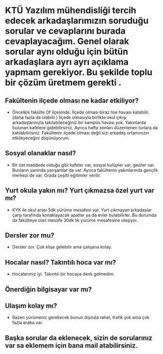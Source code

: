 # KTÜ Yazılım mühendisliği tercih edecek arkadaşlarımızın soruduğu sorular ve cevaplarını burada cevaplayacağım. Genel olarak sorular aynı olduğu için bütün arkadaşlara ayrı ayrı açıklama yapmam gerekiyor. Bu şekilde toplu bir çözüm üretmem gerekti .

## Fakültenin ilçede olması ne kadar etkiliyor?
* Öncelkle fakülte Of ilçesinde. İlçede olması biraz lise havası katabilir. (daha fazla da olabilir.) İlçede olmasıyla birlikte okul çıkışı arkadaşlarınızla takılabileceğiniz bir kampüs havası yok. Yakınlarda bulunan kafelere gidebilirsiniz. Ayrıca hafta sonları düzenlenen turlara da katılabilirisniz. Fakültenin ilçede olması değil sizi arkadaş ortamınızın etkileyeceğini düşünüyorum.
## Sosyal olanaklar nasıl?
* Bir üst maddede olduğu gibi kafeler var, sosyal kulüpler var, geziler var. Bunların yanında yarışamlar da var. Ayrıca fakültenin yakınlarında gençlik merkezi de var. Orada çeşitli eğitimler verilir. 
## Yurt okula yakın mı? Yurt çıkmazsa özel yurt var mı?
* KYK ile okul arası 5dk yürüme mesafesi var. Yurt çıkmayan arkadaşlar çarşı tarafında konaklayacak apatlar ya da evler bulabilirler. Bu durumda da fakülteye olan mesafe 30dk lık yürüme mesafesine ulaşıyor. 
## Dersler zor mu?
* Dersler zor. Çok klişe gelebilir ama çalışana kolay. 
## Hocalar nasıl? Takıntılı hoca var mı?
* Hocalarımız iyi. Takıntılı bir hocaya denk gelmedim. 
## Önerdiğin bilgisayar var mı?
## Ulaşım kolay mı?
* Bazen yürümeniz gerekecek bunun dışında rahat, trafik yok ama çok fazla araba var.
## Başka sorular da eklenecek, sizin de sorularınız var sa eklemem için bana mail atabilirsiniz.
##
##
##
##
##
##
##
##
##
